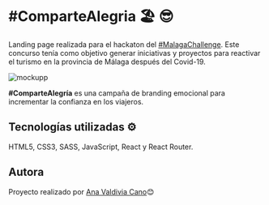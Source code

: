 # #ComparteAlegria 🏖️ 😎
Landing page realizada para el hackaton del [#MalagaChallenge](https://malagachallenge.com/). Este concurso tenía como objetivo generar iniciativas y proyectos para reactivar el turismo en la provincia de Málaga después del Covid-19.

![mockupp](https://github.com/Anavalca/MalagaChallenge/blob/master/src/images/fin.png)

**#ComparteAlegría** es una campaña de branding emocional para incrementar la confianza en los viajeros. 

## Tecnologías utilizadas ⚙️
HTML5, CSS3, SASS, JavaScript, React y React Router.

## Autora 
Proyecto realizado por [Ana Valdivia Cano](https://www.linkedin.com/in/anavaldiviacano/)😊


